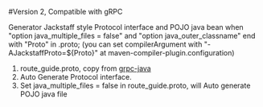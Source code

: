#Version 2, Compatible with gRPC

Generator Jackstaff style Protocol interface and POJO java bean when "option java_multiple_files = false" and "option java_outer_classname" end with "Proto" in .proto;
 (you can set compilerArgument with "-AJackstaffProto=${Proto}" at maven-compiler-plugin.configuration)

1. route_guide.proto, copy from [grpc-java](https://github.com/grpc/grpc-java/blob/master/examples/src/main/proto/route_guide.proto)
2. Auto Generate Protocol interface.
3. Set java_multiple_files = false in route_guide.proto, will Auto generate POJO java file
